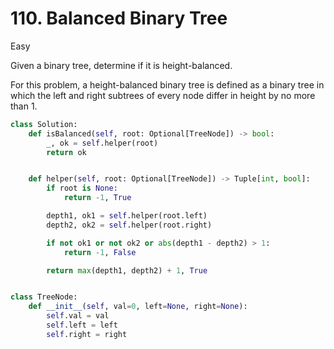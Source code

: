 # 110. Balanced Binary Tree

Easy

Given a binary tree, determine if it is height-balanced.

For this problem, a height-balanced binary tree is defined as a binary tree in
which the left and right subtrees of every node differ in height by no more
than 1.

```python
class Solution:
    def isBalanced(self, root: Optional[TreeNode]) -> bool:
        _, ok = self.helper(root)
        return ok


    def helper(self, root: Optional[TreeNode]) -> Tuple[int, bool]:
        if root is None:
            return -1, True

        depth1, ok1 = self.helper(root.left)
        depth2, ok2 = self.helper(root.right)

        if not ok1 or not ok2 or abs(depth1 - depth2) > 1:
            return -1, False

        return max(depth1, depth2) + 1, True


class TreeNode:
    def __init__(self, val=0, left=None, right=None):
        self.val = val
        self.left = left
        self.right = right
```

